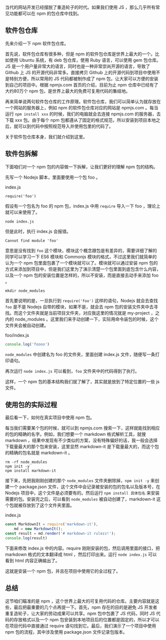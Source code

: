 当代的网站开发已经摆脱了重造轮子的时代。如果我们使用 JS ，那么几乎所有常见功能都可以在 npm 的包仓库中找到。

## 软件包仓库

先来介绍一下 npm 软件包仓库。

首先说，软件包仓库有很多种，但是 npm 的软件包仓库是世界上最大的一个。比如使用 Ubuntu 系统，有 deb 包仓库，使用 Ruby 语言，可以使用 gem 包仓库。JS 是一个用户量非常大的语言，同时也是一种非常崇尚开源的语言，导致了 Github 上 JS 的开源代码非常多。直接拷贝 Github 上的开源代码到项目中使用不是特别方便，所以常用的 JS 代码都被制作成了 npm 包，让大家可以方便的安装到自己的项目中。根据 npmjs.com 首页的介绍，目前为止 npm 仓库中已经有了大约80万个 npm 包，是世界上最大的免费可复用代码的集结地。

再来简单说两句软件包仓库的工作原理。软件包仓库，我们可以简单认为就存放在一个网站的服务器上，例如 npm 的软件包仓库对应的网站是 npmjs.com 。每当运行 `npm install xxx` 的时候，我们的电脑就会去连接 npmjs.com 的服务器，去下载 xxx 包。由于每个 npm 包都遵从了固定的格式规范，所以安装到项目本地之后，就可以到代码中按照规范导入并使用包里的代码了。

关于软件包仓库本身，我们就介绍到这里。

## 软件包拆解

下面咱们对一个 npm 包的内容做一下拆解，让我们更好的理解 npm 包的结构。

先写一个 Nodejs 脚本，里面要使用一个包 foo 。

index.js

```
require('foo')
```

假设有一个包名为 foo 的 npm 包，index.js 中用  `require` 导入一下 foo ，理论上就可以来使用了。

```
node index.js
```

但是此时，执行 index.js 会报错。

```
Cannot find module 'foo'
```

意思是没有找到 `foo` 这个模块，模块这个概念跟包是有差异的，需要详细了解的同学可以学习一下 ES6 模块和 Commonjs 模块的格式，不过这里我们就简单的认为一个 npm 包里面包裹了一个模块就可以了。模块就可以通过安装 npm 包的方式来添加到项目中，但是我们这里为了演示清楚一个包里面到底包含什么内容，以及一个 npm 包的安装位置是怎样的，所以不安装，而是直接去动手来添加 foo 。

```
mkdir node_modules
```

首先要说明的是，一旦执行到 `require('foo')` 这样的语句，Nodejs 就会去查找 `foo` 是不是 Nodejs 自带的模块，如果不是，就会去 npm 包的安装文件夹中去寻找。而这个文件夹就是当前项目文件夹，对应我这里的情况就是 my-project ，之内的 node_modules 。这里我们来手动创建一下，实际用命令装包的时候，这个文件夹会被自动创建。

foo/index.js

```js
console.log('foooo')
```

`node_modules` 中创建名为 foo 的文件夹，里面创建 index.js 文件，随便写一条打印语句。

再次运行 `node index.js` 可以看到，`foo` 文件夹中的代码得到了执行。

这样，一个 npm 包的基本结构我们就了解了，其实就是放到了特定位置的一些 js 文件。

## 使用包的实际过程

最后看一下，如何在真实项目中使用 npm 包。

每当我们需要某个包的时候，就可以到 npmjs.com 搜索一下，这样就能找到相应的包的精确的名字。例如，我们想要一个 markdown 格式解析工具，就搜 markdown ，结果中发现有不少类似的方案，没有特殊偏好的话，我一般会选择下载量最大的那个包来安装，这里显然 markdown-it 是下载量最大的，而这个包的精确的包名就是 markdown-it 。

```
rm -rf node_modules
npm init -y
npm install markdown-it
```

接下来，先把我刚刚创建的那个 `node_modules` 文件夹删除掉，`npm init -y` 来创建一个 package.json 文件，这个文件中会记录被安装的包的包名以及版本号，在 Nodejs 项目中，这个文件是必须要有的。然后运行 `npm install 具体包名` 来安装需要的包。安装完之后，可以看到 `node_modules` 被自动创建了，markdown-it 这个包就被存放到了这个文件夹里面。

index.js

```js
const MarkdownIt = require('markdown-it'),
    md = new MarkdownIt();
const result = md.render('# markdown-it rulezz!');
console.log(result)
```

下面来修改 index.js 中的内容。require 刚刚安装的包，然后调用里面的接口，把 markdown 格式的文本翻译成 html ，然后打印出来。运行 `node index.js` 可以看到 html 内容正确输出了。

这就是安装一个 npm 包，并且在项目中使用它的全过程了。

## 总结

这节咱们瞄准的是 npm ，这个世界上最大的可复用代码的仓库。主要内容就是这些，最后把最重要的几个点再提一下。首先，npm 存在的目的是避免 JS 开发者重复造轮子，让大家的劳动成果可以共享。npm 包中包裹了 JS 代码，同时 JS 代码的存放格式以及一个 npm 包安装到本地项目后的位置都是固定的，所以才可以在项目代码中直接通过 require 语句找到它。最后，我们演示了一个项目中使用 npm 包的流程，其中涉及使用 package.json 文件记录包版本。
